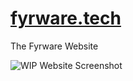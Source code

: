 # [fyrware.tech](http://fyrware.tech)
The Fyrware Website

![WIP Website Screenshot](https://cdn.discordapp.com/attachments/282274126888960000/531155342604763146/fw3.png)
